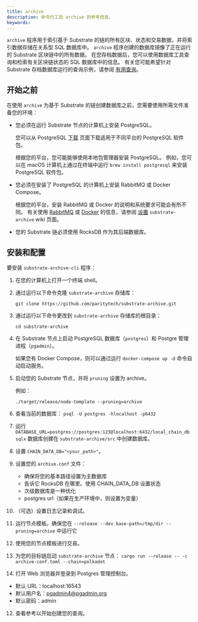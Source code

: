 ```yaml
---
title: archive
description: 命令行工具 archive 的参考信息。
keywords:
---
```


`archive` 程序用于索引基于 Substrate 的链的所有区块、状态和交易数据，并将索引数据存储在关系型 SQL 数据库中。
`archive` 程序创建的数据库镜像了正在运行的 Substrate 区块链中的所有数据。
在您存档数据后，您可以使用数据库工具查询和检索有关区块链状态的 SQL 数据库中的信息。
有关您可能希望针对 Substrate 存档数据库运行的查询示例，请参阅 [有用查询](https://github.com/paritytech/substrate-archive/wiki/Useful-Queries)。

## 开始之前

在使用 `archive` 为基于 Substrate 的链创建数据库之前，您需要使用所需文件准备您的环境：

- 您必须在运行 Substrate 节点的计算机上安装 PostgreSQL。

  您可以从 PostgreSQL [下载](https://www.postgresql.org/download/) 页面下载适用于不同平台的 PostgreSQL 软件包。

  根据您的平台，您可能能够使用本地包管理器安装 PostgreSQL。
  例如，您可以在 macOS 计算机上通过在终端中运行 `brew install postgresql` 来安装 PostgreSQL 软件包。

- 您必须在安装了 PostgreSQL 的计算机上安装 RabbitMQ 或 Docker Compose。

  根据您的平台，安装 RabbitMQ 或 Docker 的说明和系统要求可能会有所不同。
  有关使用 [RabbitMQ](https://www.rabbitmq.com/) 或 [Docker](https://www.docker.com/) 的信息，请参阅 [设置](https://github.com/paritytech/substrate-archive/wiki/1-Setup) `substrate-archive` wiki 页面。

- 您的 Substrate 链必须使用 RocksDB 作为其后端数据库。

## 安装和配置

要安装 `substrate-archive-cli` 程序：

1. 在您的计算机上打开一个终端 shell。

1. 通过运行以下命令克隆 `substrate-archive` 存储库：

   ```
   git clone https://github.com/paritytech/substrate-archive.git
   ```

1. 通过运行以下命令更改到 `substrate-archive` 存储库的根目录：

   ```
   cd substrate-archive
   ```

1. 在 Substrate 节点上启动 PostgreSQL 数据库（`postgres`）和 Postgre 管理进程（`pgadmin`）。

   如果您有 Docker Compose，则可以通过运行 `docker-compose up -d` 命令自动启动服务。

1. 启动您的 Substrate 节点，并将 `pruning` 设置为 archive。

   例如：

   ```
   ./target/release/node-template --pruning=archive
   ```

2. 查看当前的数据库：
   `psql -U postgres -hlocalhost -p6432`

3. 运行 `DATABASE_URL=postgres://postgres:123@localhost:6432/local_chain_db sqlx` 数据库创建在 `substrate-archive/src` 中创建数据库。

4. 设置 `CHAIN_DATA_DB="<your_path>"`。

5. 设置您的 `archive.conf` 文件：

   - 确保将您的基本路径设置为主数据库
   - 告诉它 RocksDB 在哪里。使用 CHAIN_DATA_DB 设置状态
   - 次级数据库是一种优化
   - postgres url（如果在生产环境中，则设置为变量）

6. （可选）设置日志记录和调试。

7. 运行节点模板。确保您在 `--release --dev base-path=/tmp/dir --pruning=archive` 中运行它

8. 使用您的节点模板进行交易。

9. 为您的目标链启动 `substrate-archive` 节点：
   `cargo run --release -- -c archive-conf.toml --chain=polkadot`

11. 打开 Web 浏览器并登录到 Postgres 管理控制台。

   - 默认 URL：localhost:16543
   - 默认用户名：pgadmin4@pgadmin.org
   - 默认密码：admin


12. 查看参考以开始创建您的查询。
